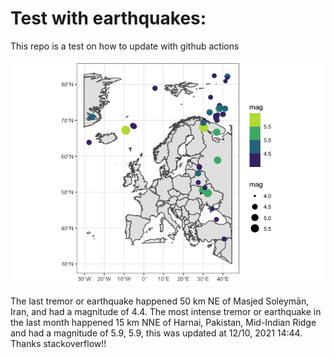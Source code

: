 <!-- README.md is generated from README.Rmd. Please edit that file -->

Test with earthquakes:
======================

This repo is a test on how to update with github actions

![](man/figures/README-unnamed-chunk-2-1.png)

The last tremor or earthquake happened 50 km NE of Masjed Soleymān,
Iran, and had a magnitude of 4.4. The most intense tremor or earthquake
in the last month happened 15 km NNE of Harnai, Pakistan, Mid-Indian
Ridge and had a magnitude of 5.9, 5.9, this was updated at 12/10, 2021
14:44. Thanks stackoverflow!!
